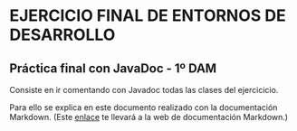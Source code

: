 # EJERCICIO FINAL DE ENTORNOS DE DESARROLLO

## Práctica final con JavaDoc - 1º DAM

Consiste en ir comentando con Javadoc todas las clases del ejercicicio.

Para ello se explica en este documento realizado con la documentación Markdown.
(Este [enlace](https://www.markdownguide.org/basic-syntax/) te llevará a la web de documentación Markdown.)

